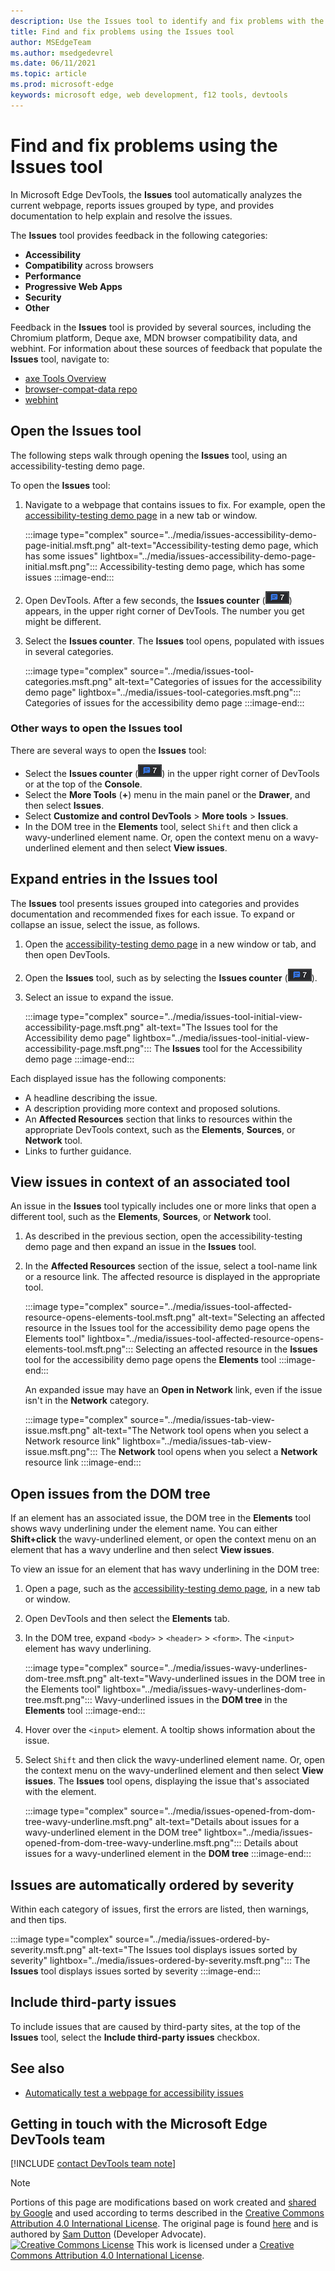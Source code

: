 ```yaml
---
description: Use the Issues tool to identify and fix problems with the current webpage.
title: Find and fix problems using the Issues tool
author: MSEdgeTeam
ms.author: msedgedevrel
ms.date: 06/11/2021
ms.topic: article
ms.prod: microsoft-edge
keywords: microsoft edge, web development, f12 tools, devtools
---
```

<!-- Copyright Sam Dutton

   Licensed under the Apache License, Version 2.0 (the "License");
   you may not use this file except in compliance with the License.
   You may obtain a copy of the License at

       https://www.apache.org/licenses/LICENSE-2.0

   Unless required by applicable law or agreed to in writing, software
   distributed under the License is distributed on an "AS IS" BASIS,
   WITHOUT WARRANTIES OR CONDITIONS OF ANY KIND, either express or implied.
   See the License for the specific language governing permissions and
   limitations under the License.  -->

# Find and fix problems using the Issues tool

In Microsoft Edge DevTools, the **Issues** tool automatically analyzes the current webpage, reports issues grouped by type, and provides documentation to help explain and resolve the issues.

The **Issues** tool provides feedback in the following categories:
*  **Accessibility**
*  **Compatibility** across browsers
*  **Performance**
*  **Progressive Web Apps**
*  **Security**
*  **Other**

Feedback in the **Issues** tool is provided by several sources, including the Chromium platform, Deque axe, MDN browser compatibility data, and webhint.  For information about these sources of feedback that populate the **Issues** tool, navigate to:
*  [axe Tools Overview][DequeAxe]
*  [browser-compat-data repo][MDNCompat]
*  [webhint][webhintIo]


## Open the Issues tool

The following steps walk through opening the **Issues** tool, using an accessibility-testing demo page.

To open the **Issues** tool:

1.  Navigate to a webpage that contains issues to fix.  For example, open the [accessibility-testing demo page][A11ytestingPagewitherrors] in a new tab or window.

    :::image type="complex" source="../media/issues-accessibility-demo-page-initial.msft.png" alt-text="Accessibility-testing demo page, which has some issues" lightbox="../media/issues-accessibility-demo-page-initial.msft.png":::
       Accessibility-testing demo page, which has some issues
    :::image-end:::

1.  Open DevTools.  After a few seconds, the **Issues counter** \(![Issues counter](../media/issues-counter-icon.msft.png)\) appears, in the upper right corner of DevTools.  The number you get might be different.

1.  Select the **Issues counter**.  The **Issues** tool opens, populated with issues in several categories.

    :::image type="complex" source="../media/issues-tool-categories.msft.png" alt-text="Categories of issues for the accessibility demo page" lightbox="../media/issues-tool-categories.msft.png":::
       Categories of issues for the accessibility demo page
    :::image-end:::

### Other ways to open the Issues tool

There are several ways to open the **Issues** tool:
*  Select the **Issues counter** \(![Issues counter](../media/issues-counter-icon.msft.png)\) in the upper right corner of DevTools or at the top of the **Console**.
*  Select the **More Tools** (**+**) menu in the main panel or the **Drawer**, and then select **Issues**.
*  Select **Customize and control DevTools** > **More tools** > **Issues**.
*  In the DOM tree in the **Elements** tool, select `Shift` and then click a wavy-underlined element name.  Or, open the context menu on a wavy-underlined element and then select **View issues**.


## Expand entries in the Issues tool

The **Issues** tool presents issues grouped into categories and provides documentation and recommended fixes for each issue.  To expand or collapse an issue, select the issue, as follows.

1.  Open the [accessibility-testing demo page][A11ytestingPagewitherrors] in a new window or tab, and then open DevTools.

1.  Open the **Issues** tool, such as by selecting the **Issues counter** \(![Issues counter](../media/issues-counter-icon.msft.png)\).

1.  Select an issue to expand the issue.

    :::image type="complex" source="../media/issues-tool-initial-view-accessibility-page.msft.png" alt-text="The Issues tool for the Accessibility demo page" lightbox="../media/issues-tool-initial-view-accessibility-page.msft.png":::
       The **Issues** tool for the Accessibility demo page
    :::image-end:::

Each displayed issue has the following components:
*   A headline describing the issue.
*   A description providing more context and proposed solutions.
*   An **Affected Resources** section that links to resources within the appropriate DevTools context, such as the **Elements**, **Sources**, or **Network** tool.
*   Links to further guidance.


## View issues in context of an associated tool

An issue in the **Issues** tool typically includes one or more links that open a different tool, such as the **Elements**, **Sources**, or **Network** tool.

1.  As described in the previous section, open the accessibility-testing demo page and then expand an issue in the **Issues** tool.

1.  In the **Affected Resources** section of the issue, select a tool-name link or a resource link.  The affected resource is displayed in the appropriate tool.

    :::image type="complex" source="../media/issues-tool-affected-resource-opens-elements-tool.msft.png" alt-text="Selecting an affected resource in the Issues tool for the accessibility demo page opens the Elements tool" lightbox="../media/issues-tool-affected-resource-opens-elements-tool.msft.png":::
       Selecting an affected resource in the **Issues** tool for the accessibility demo page opens the **Elements** tool
    :::image-end:::

    An expanded issue may have an **Open in Network** link, even if the issue isn't in the **Network** category.

    :::image type="complex" source="../media/issues-tab-view-issue.msft.png" alt-text="The Network tool opens when you select a Network resource link" lightbox="../media/issues-tab-view-issue.msft.png":::
    The **Network** tool opens when you select a **Network** resource link
    :::image-end:::


## Open issues from the DOM tree

If an element has an associated issue, the DOM tree in the **Elements** tool shows wavy underlining under the element name.  You can either **Shift+click** the wavy-underlined element, or open the context menu on an element that has a wavy underline and then select **View issues**.

To view an issue for an element that has wavy underlining in the DOM tree:

1.  Open a page, such as the [accessibility-testing demo page][A11ytestingPagewitherrors], in a new tab or window.

1.  Open DevTools and then select the **Elements** tab.

1.  In the DOM tree, expand `<body>` > `<header>` > `<form>`.  The `<input>` element has wavy underlining.

    :::image type="complex" source="../media/issues-wavy-underlines-dom-tree.msft.png" alt-text="Wavy-underlined issues in the DOM tree in the Elements tool" lightbox="../media/issues-wavy-underlines-dom-tree.msft.png":::
       Wavy-underlined issues in the **DOM tree** in the **Elements** tool
    :::image-end:::

1.  Hover over the `<input>` element.  A tooltip shows information about the issue.

1.  Select `Shift` and then click the wavy-underlined element name.  Or, open the context menu on the wavy-underlined element and then select **View issues**.  The **Issues** tool opens, displaying the issue that's associated with the element.

    :::image type="complex" source="../media/issues-opened-from-dom-tree-wavy-underline.msft.png" alt-text="Details about issues for a wavy-underlined element in the DOM tree" lightbox="../media/issues-opened-from-dom-tree-wavy-underline.msft.png":::
       Details about issues for a wavy-underlined element in the **DOM tree**
    :::image-end:::
    

## Issues are automatically ordered by severity

Within each category of issues, first the errors are listed, then warnings, and then tips.

:::image type="complex" source="../media/issues-ordered-by-severity.msft.png" alt-text="The Issues tool displays issues sorted by severity" lightbox="../media/issues-ordered-by-severity.msft.png":::
   The **Issues** tool displays issues sorted by severity
:::image-end:::


## Include third-party issues

To include issues that are caused by third-party sites, at the top of the **Issues** tool, select the **Include third-party issues** checkbox.


## See also

* [Automatically test a webpage for accessibility issues](../accessibility/test-issues-tool.md)


## Getting in touch with the Microsoft Edge DevTools team

[!INCLUDE [contact DevTools team note](../includes/contact-devtools-team-note.md)]

<!-- links -->
[DevtoolsOpenIndex]: ../open/index.md "Open Microsoft Edge DevTools | Microsoft Docs"
<!-- external links -->
[A11ytestingPagewitherrors]: https://microsoftedge.github.io/DevToolsSamples/a11y-testing/page-with-errors.html "Accessibility-testing demo page | Microsoft Docs"
[DequeAxe]: https://www.deque.com/axe "axe Tools Overview | Deque"
[MDNCompat]: https://github.com/mdn/browser-compat-data "MDN Browser Compatibility Data | GitHub"
[webhintIo]: https://webhint.io "webhint.io"

> [!NOTE]
> Portions of this page are modifications based on work created and [shared by Google][GoogleSitePolicies] and used according to terms described in the [Creative Commons Attribution 4.0 International License][CCA4IL].
> The original page is found [here](https://developers.google.com/web/tools/chrome-devtools/issues/index) and is authored by [Sam Dutton][SamDutton] \(Developer Advocate\).
[![Creative Commons License][CCby4Image]][CCA4IL]
This work is licensed under a [Creative Commons Attribution 4.0 International License][CCA4IL].

[CCA4IL]: https://creativecommons.org/licenses/by/4.0
[CCby4Image]: https://i.creativecommons.org/l/by/4.0/88x31.png
[GoogleSitePolicies]: https://developers.google.com/terms/site-policies
[KayceBasques]: https://developers.google.com/web/resources/contributors#kayce-basques
[SamDutton]: https://developers.google.com/web/resources/contributors#sam-dutton
